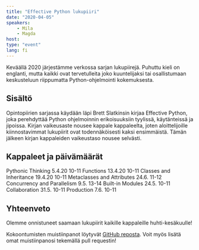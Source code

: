 ```yaml
---
title: "Effective Python lukupiiri"
date: "2020-04-05"
speakers:
    - Mila
    - Magda
host:
type: "event"
lang: fi
---
```


Keväällä 2020 järjestämme verkossa sarjan lukupiirejä. Puhuttu kieli on englanti, mutta kaikki ovat tervetulleita joko kuuntelijaksi tai osallistumaan keskusteluun riippumatta Python-ohjelmointi kokemuksesta.

## Sisältö

Opintopiirien sarjassa käydään läpi Brett Slatkinsin kirjaa Effective Python, joka perehdyttää Python ohjelmoinnin erikoisuuksiin tyylissä, käytänteissä ja jipoissa. Kirjan vaikeusaste nousee kappale kappaleelta, joten aloittelijoille kiinnostavimmat lukupiirit ovat todennäköisesti kaksi ensimmäistä. Tämän jälkeen kirjan kappaleiden vaikeustaso nousee selvästi.

## Kappaleet ja päivämäärät
Pythonic Thinking 5.4.20 10-11
Functions 13.4.20 10-11
Classes and Inheritance 19.4.20 10-11
Metaclasses and Attributes 24.6. 11-12
Concurrency and Parallelism 9.5. 13-14
Built-in Modules 24.5. 10-11
Collaboration 31.5. 10-11
Production 7.6. 10-11

## Yhteenveto
Olemme onnistuneet saamaan lukupiirit kaikille kappaleille huhti-kesäkuulle! 

Kokoontumisten muistiinpanot löytyvät [GitHub reposta](https://github.com/turkupy/effective-python-studygroup). Voit myös lisätä omat muistiinpanosi tekemällä pull requestin!
